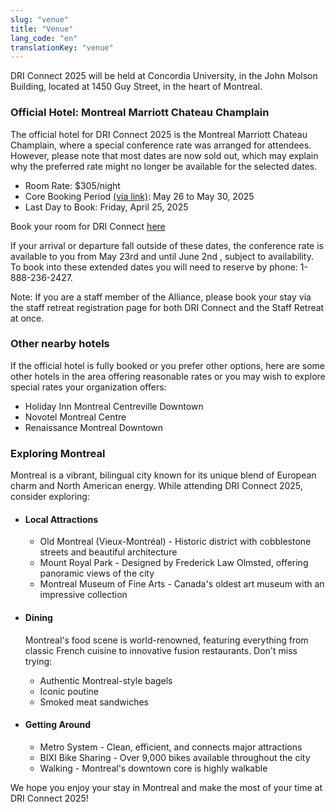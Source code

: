 ```yaml
---
slug: "venue"
title: "Venue"
lang_code: "en"
translationKey: "venue"
---
```


DRI Connect 2025 will be held at Concordia University, in the John Molson Building, located at 1450 Guy Street, in the heart of Montreal. 

 

### Official Hotel: Montreal Marriott Chateau Champlain 

The official hotel for DRI Connect 2025 is the Montreal Marriott Chateau Champlain, where a special conference rate was arranged for attendees. However, please note that most dates are now sold out, which may explain why the preferred rate might no longer be available for the selected dates.
 

  * Room Rate: $305/night 
  * Core Booking Period <a href="https://www.marriott.com/event-reservations/reservation-link.mi?id=1738986767218&key=GRP&guestreslink2=true&app=resvlink" target="_blank">(via link)</a>: May 26 to May 30, 2025 
  * Last Day to Book: Friday, April 25, 2025 
  
Book your room for DRI Connect <a href="https://www.marriott.com/event-reservations/reservation-link.mi?id=1738986767218&key=GRP&guestreslink2=true&app=resvlink" target="_blank">here</a>

If your arrival or departure fall outside of these dates, the conference rate is available to you from May 23rd and until June 2nd , subject to availability. To book into these extended dates you will need to reserve by phone: 1-888-236-2427.

Note: If you are a staff member of the Alliance, please book your stay via the staff retreat registration page for both DRI Connect and the Staff Retreat at once.  

 

### Other nearby hotels 

If the official hotel is fully booked or you prefer other options, here are some other hotels in the area offering reasonable rates or you may wish to explore special rates your organization offers: 

  * Holiday Inn Montreal Centreville Downtown 
  * Novotel Montreal Centre 
  * Renaissance Montreal Downtown 
 

### Exploring Montreal 
Montreal is a vibrant, bilingual city known for its unique blend of European charm and North American energy. While attending DRI Connect 2025, consider exploring: 
 

* #### Local Attractions 
   * Old Montreal (Vieux-Montréal) - Historic district with cobblestone streets and beautiful architecture 
   * Mount Royal Park - Designed by Frederick Law Olmsted, offering panoramic views of the city 
   * Montreal Museum of Fine Arts - Canada's oldest art museum with an impressive collection 



* #### Dining 
  Montreal's food scene is world-renowned, featuring everything from classic French cuisine to innovative fusion restaurants. Don't miss trying: 
    * Authentic Montreal-style bagels 
    * Iconic poutine 
    * Smoked meat sandwiches 


* #### Getting Around 
   * Metro System - Clean, efficient, and connects major attractions 
   * BIXI Bike Sharing - Over 9,000 bikes available throughout the city 
   * Walking - Montreal's downtown core is highly walkable 

 
We hope you enjoy your stay in Montreal and make the most of your time at DRI Connect 2025! 
 

<!--

The Halifax Convention Centre is located at [1675 Argyle Street, Halifax](https://maps.app.goo.gl/QTG9JZWzJoicKHEF7).
Please ensure you arrive about 15 minutes before the start on Day 1 to ensure you have time to check-in at Registration
and find a seat.

DRI Connect will take place on the Convention Hall Level. Most of our program will take place in Plenary/Main Room C4.
Look for the digital screens casting program schedules throughout the space and signage at meeting room entrances to
direct you.

<img src="/map.png" class="w-100" alt="Venue Map" title="Venue Map" />

## Parking

For those driving / commuting to DRI Connect, parking is available in the Nova Centre with entry on Grafton Street. In addition to the onsite paid Parkade there are several major paid Parkades within proximity of the Centre. Click here for more information on [Where to Park in Halifax](https://downtownhalifax.ca/parking).

## Gathering with ACENET

There will be an informal gathering the evening of Sunday, May 26, for locals and those just arriving in town. Make your
travel plans accordingly and drop by to meet up with colleagues and friends, both old and new.

## What to do in Halifax

When not attending DRI Connect, there is plenty to see and do in Halifax!

Some suggestions include:

* Walking the beautiful Halifax waterfront
* Taking a stroll through the Public Gardens, or a jog in Point Pleasant Park
* Visiting the many wonderful museums and galleries, including the Museum of the Atlantic, Canadian Museum of Immigration at Pier 21 and the Art Gallery of Nova Scotia
* Taking a tour of the Keith’s Brewery, or the Halifax Citadel National Historic Site
* Touring the city from the streets and the sea by jumping on the Harbour Hopper 
* Visiting the cafes and shops on Agricola and Kaye Streets, in Halifax’s North End

There is no shortage of things to do in Halifax. For more information, visit the local tourism website: [click here](https://www.novascotia.com/trip-ideas/stories/perfect-one-three-day-halifax-itinerary).

-->